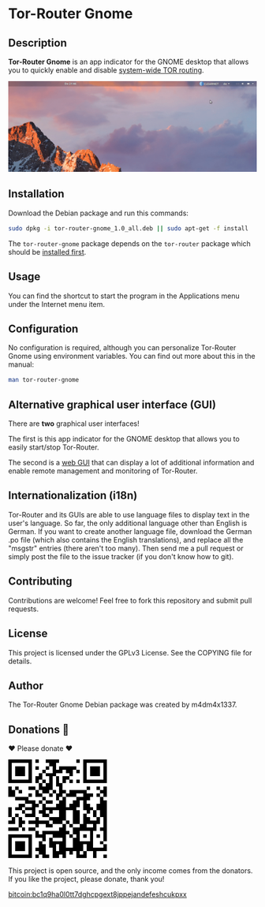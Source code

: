 # Tor-Router Gnome

## Description

**Tor-Router Gnome** is an app indicator for the GNOME desktop that allows you to quickly enable and disable [system-wide TOR routing](https://github.com/m4dm4x1337/tor-router).

![Screen record](https://raw.githubusercontent.com/m4dm4x1337/tor-router-gnome/master/resources/images/screen-rec.gif)

## Installation

Download the Debian package and run this commands:

```bash
sudo dpkg -i tor-router-gnome_1.0_all.deb || sudo apt-get -f install
```

The `tor-router-gnome` package depends on the `tor-router` package which should be [installed first](https://github.com/m4dm4x1337/tor-router#installation).

## Usage

You can find the shortcut to start the program in the Applications menu under the Internet menu item.


## Configuration

No configuration is required, although you can personalize Tor-Router Gnome using environment variables. You can find out more about this in the manual:

```bash
man tor-router-gnome
```

## Alternative graphical user interface (GUI)

There are **two** graphical user interfaces!

The first is this app indicator for the GNOME desktop that allows you to easily start/stop Tor-Router.

The second is a [web GUI](https://github.com/m4dm4x1337/tor-router-web-gui) that can display a lot of additional information and enable remote management and monitoring of Tor-Router.

## Internationalization (i18n)

Tor-Router and its GUIs are able to use language files to display text in the user's language. So far, the only additional language other than English is German. If you want to create another language file, download the German .po file (which also contains the English translations), and replace all the "msgstr" entries (there aren't too many). Then send me a pull request or simply post the file to the issue tracker (if you don't know how to git).

## Contributing

Contributions are welcome! Feel free to fork this repository and submit pull requests.

## License

This project is licensed under the GPLv3 License. See the COPYING file for details.

## Author

The Tor-Router Gnome Debian package was created by m4dm4x1337.

## Donations 🥺

 ❤️ Please donate ❤️

![QR code for donations](https://raw.githubusercontent.com/m4dm4x1337/tor-router-gnome/master/tor-router-gnome/usr/share/pixmaps/tor-router-gnome-donation.png)

This project is open source, and the only income comes from the donators. If you like the project, please donate, thank you!

[bitcoin:bc1q9ha0l0tt7dghcpgext8jppejandefeshcukpxx](bitcoin:bc1q9ha0l0tt7dghcpgext8jppejandefeshcukpxx)

